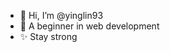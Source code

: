 - 👋 Hi, I’m @yinglin93
- 🌱 A beginner in web development
- ✨ Stay strong

<!---
yinglin93/yinglin93 is a ✨ special ✨ repository because its `README.md` (this file) appears on your GitHub profile.
You can click the Preview link to take a look at your changes.
--->
